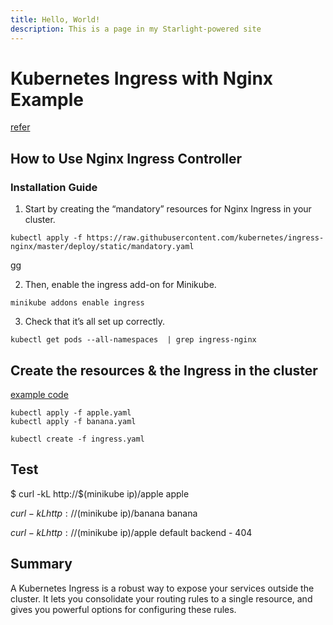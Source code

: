 ```yaml
---
title: Hello, World!
description: This is a page in my Starlight-powered site
---
```


# Kubernetes Ingress with Nginx Example

[refer](https://matthewpalmer.net/kubernetes-app-developer/articles/kubernetes-ingress-guide-nginx-example.html)

## How to Use Nginx Ingress Controller

### Installation Guide

1. Start by creating the “mandatory” resources for Nginx Ingress in your cluster.

`kubectl apply -f https://raw.githubusercontent.com/kubernetes/ingress-nginx/master/deploy/static/mandatory.yaml`

gg

2. Then, enable the ingress add-on for Minikube.

`minikube addons enable ingress`

3. Check that it’s all set up correctly.

`kubectl get pods --all-namespaces  | grep ingress-nginx`

## Create the resources & the Ingress in the cluster

[example code](https://github.com/airdb/docker/tree/master/kube/ingress-example)

```
kubectl apply -f apple.yaml
kubectl apply -f banana.yaml

kubectl create -f ingress.yaml
```

## Test

$ curl -kL http://$(minikube ip)/apple
apple

$curl -kL http://$(minikube ip)/banana
banana

$curl -kL http://$(minikube ip)/apple
default backend - 404

## Summary

A Kubernetes Ingress is a robust way to expose your services outside the cluster. It lets you consolidate your routing rules to a single resource, and gives you powerful options for configuring these rules.
